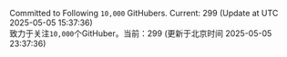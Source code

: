Committed to Following `10,000` GitHubers. Current: <!-- FOLLOWING_COUNT -->299<!-- FOLLOWING_COUNT --> (Update at UTC <!-- LAST_UPDATED -->2025-05-05 15:37:36<!-- LAST_UPDATED -->)<br>
致力于关注`10,000`个GitHuber。当前：<!-- FOLLOWING_COUNT -->299<!-- FOLLOWING_COUNT --> (更新于北京时间 <!-- LAST_UPDATED_CST -->2025-05-05 23:37:36<!-- LAST_UPDATED_CST -->)
